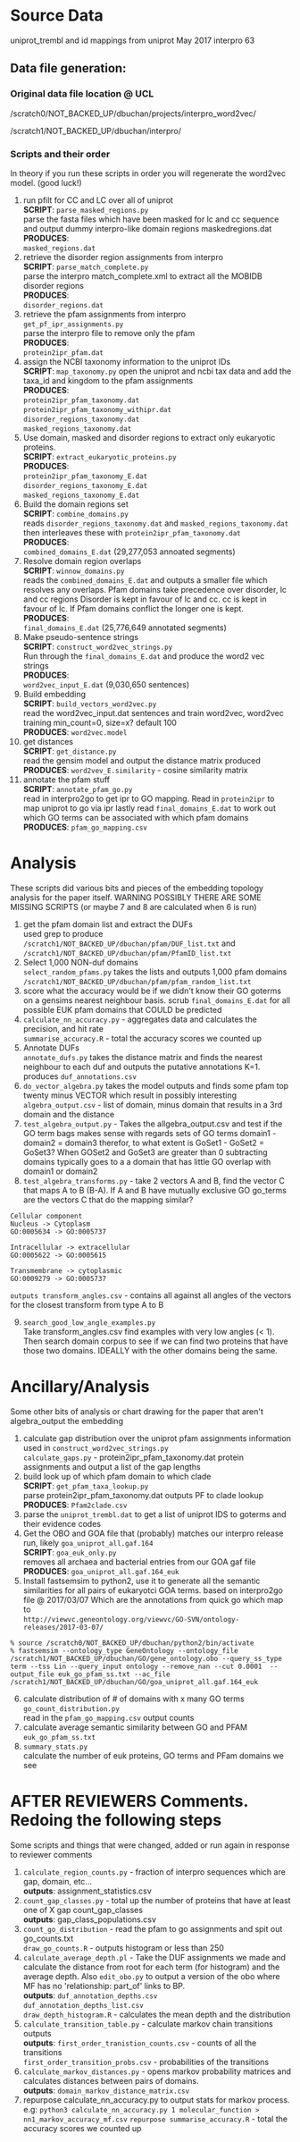 # Source Data

uniprot_trembl and id mappings from uniprot May 2017
interpro 63

## Data file generation:

### Original data file location @ UCL

/scratch0/NOT_BACKED_UP/dbuchan/projects/interpro_word2vec/

/scratch1/NOT_BACKED_UP/dbuchan/interpro/

### Scripts and their order

In theory if you run these scripts in order you will regenerate the word2vec model. (good luck!)

1) run pfilt for CC and LC over all of uniprot  
**SCRIPT**: `parse_masked_regions.py`  
parse the fasta files which have been masked for lc and cc sequence and output dummy interpro-like domain regions maskedregions.dat  
**PRODUCES**:  
`masked_regions.dat`
2) retrieve the disorder region assignments from interpro  
**SCRIPT**: `parse_match_complete.py`  
parse the interpro match_complete.xml to extract all the MOBIDB disorder regions  
**PRODUCES**:  
`disorder_regions.dat`
3) retrieve the pfam assignments from interpro  
`get_pf_ipr_assignments.py`  
parse the interpro file to remove only the pfam  
**PRODUCES**:  
`protein2ipr_pfam.dat`
4) assign the NCBI taxonomy information to the uniprot IDs  
**SCRIPT**: `map_taxonomy.py`
open the uniprot and ncbi tax data and add the taxa_id and kingdom to the pfam assignments  
**PRODUCES**:  
`protein2ipr_pfam_taxonomy.dat`  
`protein2ipr_pfam_taxonomy_withipr.dat`  
`disorder_regions_taxonomy.dat`  
`masked_regions_taxonomy.dat`  
5) Use domain, masked and disorder regions to extract only eukaryotic proteins.  
**SCRIPT**: `extract_eukaryotic_proteins.py`  
**PRODUCES**:  
`protein2ipr_pfam_taxonomy_E.dat`  
`disorder_regions_taxonomy_E.dat`  
`masked_regions_taxonomy_E.dat`  
6) Build the domain regions set  
**SCRIPT**: `combine_domains.py`  
reads `disorder_regions_taxonomy.dat` and `masked_regions_taxonomy.dat` then interleaves these with `protein2ipr_pfam_taxonomy.dat`  
**PRODUCES**:  
`combined_domains_E.dat` (29,277,053 annoated segments)
7) Resolve domain region overlaps  
**SCRIPT**: `winnow_domains.py`  
reads the `combined_domains_E.dat` and outputs a smaller file which resolves any overlaps. Pfam domains take precedence over disorder, lc and cc regions Disorder is kept in favour of lc and cc. cc is kept in favour of lc. If Pfam domains conflict the longer one is kept.  
**PRODUCES**:  
`final_domains_E.dat` (25,776,649 annotated segments)  
8) Make pseudo-sentence strings  
**SCRIPT**: `construct_word2vec_strings.py`  
Run through the `final_domains_E.dat` and produce the word2 vec strings  
**PRODUCES**:  
``word2vec_input_E.dat`` (9,030,650 sentences)
9) Build embedding  
**SCRIPT**: `build_vectors_word2vec.py`  
read the word2vec_input.dat sentences and train word2vec, word2vec training min_count=0, size=x? default 100  
**PRODUCES**: `word2vec.model`
10) get distances  
**SCRIPT**: `get_distance.py`  
read the gensim model and output the distance matrix produced  
**PRODUCES**: `word2vev_E.similarity` - cosine similarity matrix
11) annotate the pfam stuff  
**SCRIPT**: `annotate_pfam_go.py`  
read in interpro2go to get ipr to GO mapping. Read in `protein2ipr` to map uniprot to go via ipr lastly read `final_domains_E.dat` to work out which GO terms can be associated with which pfam domains  
**PRODUCES**: `pfam_go_mapping.csv`

# Analysis

These scripts did various bits and pieces of the embedding topology analysis for the paper itself. WARNING POSSIBLY THERE ARE SOME MISSING SCRIPTS (or maybe 7 and 8 are calculated when 6 is run)

1) get the pfam domain list and extract the DUFs  
used grep to produce
`/scratch1/NOT_BACKED_UP/dbuchan/pfam/DUF_list.txt` and `/scratch1/NOT_BACKED_UP/dbuchan/pfam/PfamID_list.txt`
2) Select 1,000 NON-duf domains  
`select_random_pfams.py` takes the lists and outputs 1,000 pfam domains  
`/scratch1/NOT_BACKED_UP/dbuchan/pfam/pfam_random_list.txt`
3) score what the accuracy would be if we didn't know their GO goterms on a gensims nearest neighbour basis. scrub `final_domains_E.dat` for all possible EUK pfam domains that COULD be predicted  
4) `calculate_nn_accuracy.py` - aggregates data and calculates the precision, and hit rate  
`summarise_accuracy.R` - total the accuracy scores we counted up
5) Annotate DUFs  
`annotate_dufs.py` takes the distance matrix and finds the nearest neighbour to each duf and outputs the putative annotations K=1. produces `duf_annotations.csv`
6) `do_vector_algebra.py` takes the model outputs and finds some pfam top twenty minus VECTOR which result in possibly interesting  
`algebra_output.csv` - list of domain, minus domain that results in a 3rd domain and the distance
7) `test_algebra_output.py` - Takes the allgebra_output.csv and test if the GO term bags makes sense with regards sets of GO terms domain1 -domain2 = domain3 therefor, to what extent is GoSet1 - GoSet2 = GoSet3? When GOSet2 and GoSet3 are greater than 0 subtracting domains typically goes to a a domain that has little GO overlap with domain1 or domain2
8) `test_algebra_transforms.py` - take 2 vectors A and B, find the vector C that maps A to B (B-A). If A and B have mutually exclusive GO go_terms are the vectors C that do the mapping similar?
```
Cellular component
Nucleus -> Cytoplasm
GO:0005634 -> GO:0005737

Intracellular -> extracellular
GO:0005622 -> GO:0005615

Transmembrane -> cytoplasmic
GO:0009279 -> GO:0005737
```
`outputs transform_angles.csv` - contains all against all angles of the vectors for the closest transform from type A to B

9) `search_good_low_angle_examples.py`  
Take transform_angles.csv find examples with very low angles (< 1). Then search domain corpus to see if we can find two proteins that have those two domains. IDEALLY with the other domains being the same.

# Ancillary/Analysis

Some other bits of analysis or chart drawing for the paper that aren't algebra_output the embedding

1) calculate gap distribution over the uniprot pfam assignments information
used in `construct_word2vec_strings.py`  
`calculate_gaps.py` - protein2ipr_pfam_taxonomy.dat protein assignments and output a list of the gap lengths
2) build look up of which pfam domain to which clade  
**SCRIPT**: `get_pfam_taxa_lookup.py`  
parse protein2ipr_pfam_taxonomy.dat outputs PF to clade lookup  
**PRODUCES**: `Pfam2clade.csv`
3) parse the `uniprot_trembl.dat` to get a list of uniprot IDS to goterms and
their evidence codes
4) Get the OBO and GOA file that (probably) matches our interpro release
run, likely `goa_uniprot_all.gaf.164`  
**SCRIPT**: `goa_euk_only.py`  
removes all archaea and bacterial entries from our GOA gaf file  
**PRODUCES**: `goa_uniprot_all.gaf.164_euk`
5) Install fastsemsim to python2, use it to generate all the semantic similarities
for all pairs of eukaryotci GOA terms. based on interpro2go file @ 2017/03/07
Which are the annotations from quick go which map to  
`http://viewvc.geneontology.org/viewvc/GO-SVN/ontology-releases/2017-03-07/`

```
% source /scratch0/NOT_BACKED_UP/dbuchan/python2/bin/activate
% fastsemsim --ontology_type GeneOntology --ontology_file /scratch1/NOT_BACKED_UP/dbuchan/GO/gene_ontology.obo --query_ss_type term --tss Lin --query_input ontology --remove_nan --cut 0.0001  --output_file euk_go_pfam_ss.txt --ac_file /scratch1/NOT_BACKED_UP/dbuchan/GO/goa_uniprot_all.gaf.164_euk
```
6) calculate distribution of # of domains with x many GO terms  
`go_count_distribution.py`  
read in the `pfam_go_mapping.csv` output counts
7) calculate average semantic similarity between GO and PFAM  
`euk_go_pfam_ss.txt`
8) `summary_stats.py`  
calculate the number of euk proteins, GO terms and PFam domains we see

# AFTER REVIEWERS Comments. Redoing the following steps

Some scripts and things that were changed, added or run again in response to reviewer comments

1) `calculate_region_counts.py` - fraction of interpro sequences which are gap, domain, etc...  
**outputs**: assignment_statistics.csv
2) `count_gap_classes.py` - total up the number of proteins that have at least one of X gap count_gap_classes  
**outputs**: gap_class_populations.csv
3) `count_go_distribution` - read the pfam to go assignments and spit out go_counts.txt  
`draw_go_counts.R` - outputs histogram or less than 250
4) `calculate_average_depth.pl` - Take the DUF assignments we made and calculate the distance from root for each term (for histogram) and the average depth. Also `edit_obo.py` to output a version of the obo where MF has no 'relationship: part_of' links to BP.  
**outputs**: `duf_annotation_depths.csv`   
`duf_annotation_depths_list.csv`  
`draw_depth_histogram.R` - calculates the mean depth and the distribution
5) `calculate_transition_table.py` - calculate markov chain transitions outputs  
**outputs**: `first_order_tranistion_counts.csv` - counts of all the transitions  
`first_order_transition_probs.csv` - probabilities of the transitions
7) `calculate_markov_distances.py` - opens markov probability matrices and calculates distances between pairs of domains.  
**outputs**: `domain_markov_distance_matrix.csv`
8) repurpose calculate_nn_accuracy.py to output stats for markov process. e.g: `python3 calculate_nn_accuracy.py 1 molecular_function > nn1_markov_accuracy_mf.csv`
`repurpose summarise_accuracy.R` - total the accuracy scores we counted up
